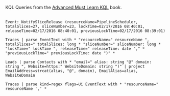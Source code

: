 KQL Queries from the [Advanced Must Learn KQL](https://amzn.to/4ocNTON) book.
<br><br>
```kql
Event: NotifySliceRelease (resourceName=PipelineScheduler, totalSlices=27, sliceNumber=23, lockTime=02/17/2016 08:40:01, releaseTime=02/17/2016 08:40:01, previousLockTime=02/17/2016 08:39:01)
```
```kql
Traces | parse EventText with * "resourceName=" resourceName ", totalSlices=" totalSlices: long * "sliceNumber=" sliceNumber: long * "lockTime=" lockTime ", releaseTime=" releaseTime: date "," * "previousLockTime=" previousLockTime: date ")" *
```
```kql
Leads | parse Contacts with * "email=" alias: string "@" domain: string ", Website=https:" WebsiteDomain: string ")" | project EmailAddress=strcat(alias, "@", domain), EmailAlias=alias, WebsiteDomain
```
```kql
Traces | parse kind=regex flags=Ui EventText with * "resourceName=" resourceName ',' *
```
